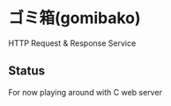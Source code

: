 # ゴミ箱(gomibako)

HTTP Request & Response Service

## Status

For now playing around with C web server
